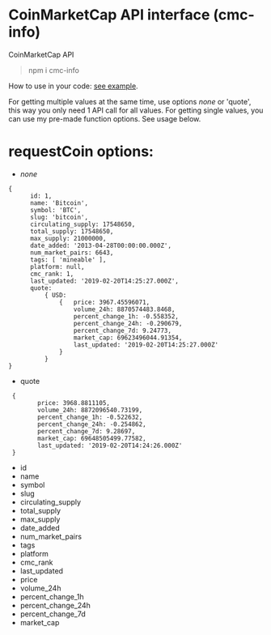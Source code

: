 # CoinMarketCap API interface (cmc-info)
CoinMarketCap API
> npm i cmc-info

How to use in your code: [see example](./example.js).

For getting multiple values at the same time, use options *none* or 'quote',
this way you only need 1 API call for all values.
For getting single values, you can use my pre-made function options.
See usage below.

# requestCoin options:
  - *none*
  ```
 { 
		id: 1,
		name: 'Bitcoin',
		symbol: 'BTC',
		slug: 'bitcoin',
		circulating_supply: 17548650,
		total_supply: 17548650,
		max_supply: 21000000,
		date_added: '2013-04-28T00:00:00.000Z',
		num_market_pairs: 6643,
		tags: [ 'mineable' ],
		platform: null,
		cmc_rank: 1,
		last_updated: '2019-02-20T14:25:27.000Z',
		quote:
			{ USD:
				{ 	price: 3967.45596071,
					volume_24h: 8870574483.8468,
					percent_change_1h: -0.558352,
					percent_change_24h: -0.290679,
					percent_change_7d: 9.24773,
					market_cap: 69623496044.91354,
					last_updated: '2019-02-20T14:25:27.000Z'
				}
			} 
 }
```
		
  - quote
```
 { 
		price: 3968.8811105,
		volume_24h: 8872096540.73199,
		percent_change_1h: -0.522632,
		percent_change_24h: -0.254862,
		percent_change_7d: 9.28697,
		market_cap: 69648505499.77582,
		last_updated: '2019-02-20T14:24:26.000Z'
 }
```
  - id
  - name
  - symbol
  - slug
  - circulating_supply
  - total_supply
  - max_supply
  - date_added
  - num_market_pairs
  - tags
  - platform
  - cmc_rank
  - last_updated
  - price
  - volume_24h
  - percent_change_1h
  - percent_change_24h
  - percent_change_7d
  - market_cap
